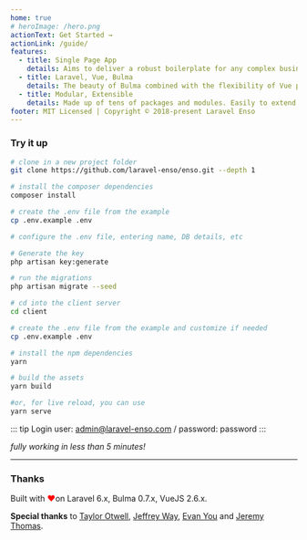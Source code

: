 ```yaml
---
home: true
# heroImage: /hero.png
actionText: Get Started →
actionLink: /guide/
features:
  - title: Single Page App
    details: Aims to deliver a robust boilerplate for any complex business application, with superiour performance
  - title: Laravel, Vue, Bulma
    details: The beauty of Bulma combined with the flexibility of Vue powered by a Laravel Back End
  - title: Modular, Extensible
    details: Made up of tens of packages and modules. Easily to extend and customize
footer: MIT Licensed | Copyright © 2018-present Laravel Enso
---
```


### Try it up

``` bash
# clone in a new project folder
git clone https://github.com/laravel-enso/enso.git --depth 1

# install the composer dependencies
composer install

# create the .env file from the example 
cp .env.example .env

# configure the .env file, entering name, DB details, etc

# Generate the key
php artisan key:generate

# run the migrations
php artisan migrate --seed

# cd into the client server
cd client

# create the .env file from the example and customize if needed
cp .env.example .env

# install the npm dependencies
yarn

# build the assets
yarn build

#or, for live reload, you can use
yarn serve
```

::: tip Login
user: admin@laravel-enso.com / password: password
:::

*fully working in less than 5 minutes!*

---

### Thanks

Built with <span style="color:red"> &#10084;&#65039;</span>on Laravel 6.x, Bulma 0.7.x, VueJS 2.6.x.

**Special thanks** to [Taylor Otwell](https://laravel.com/), [Jeffrey Way](https://laracasts.com), [Evan You](https://vuejs.org/) and [Jeremy Thomas](https://bulma.io).
